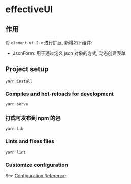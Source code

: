 # effectiveUI

## 作用

对 `element-ui 2.x` 进行扩展, 新增如下组件:

-   JsonForm: 用于通过定义 json 对象的方式, 动态创建表单

## Project setup

```
yarn install
```

### Compiles and hot-reloads for development

```
yarn serve
```

### 打成可发布到 npm 的包

```
yarn lib
```

### Lints and fixes files

```
yarn lint
```

### Customize configuration

See [Configuration Reference](https://cli.vuejs.org/config/).
